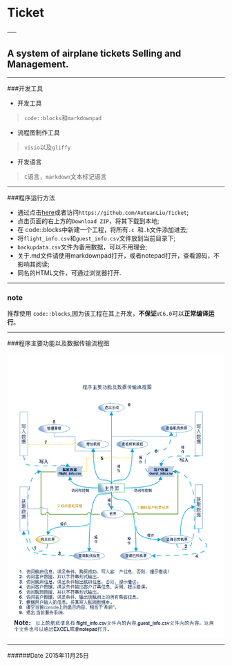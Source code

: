 # Ticket

–––    

**A system of airplane tickets Selling and Management.** 
---  
---
###开发工具
* 开发工具   
>`code::blocks`和`markdownpad`
   
* 流程图制作工具
>`visio`以及`gliffy`     

* 开发语言       
> `C`语言，`markdown`文本标记语言       

---  
  
###程序运行方法
* 通过点击[here](https://github.com/AutuanLiu/Ticket "source code")或者访问`https://github.com/AutuanLiu/Ticket`;  
* 点击页面的右上方的`Download ZIP`，将其下载到本地;  
* 在 code::blocks中新建一个工程，将所有`.c `和`.h`文件添加进去;  
* 将`flight_info.csv`和`guest_info.csv`文件放到当前目录下;  
* `backupdata.csv`文件为备用数据，可以不用理会;  
* 关于.md文件请使用markdownpad打开，或者notepad打开，查看源码，不影响其阅读;   
* 同名的HTML文件，可通过浏览器打开.


---
### note  
推荐使用 `code::blocks`,因为该工程在其上开发，**不保证**`VC6.0`可以**正常编译运行**。     

---
###程序主要功能以及数据传输流程图

![flowchart](https://github.com/AutuanLiu/Ticket/blob/master/FlowChart.png)    

---
######Date
2015年11月25日
